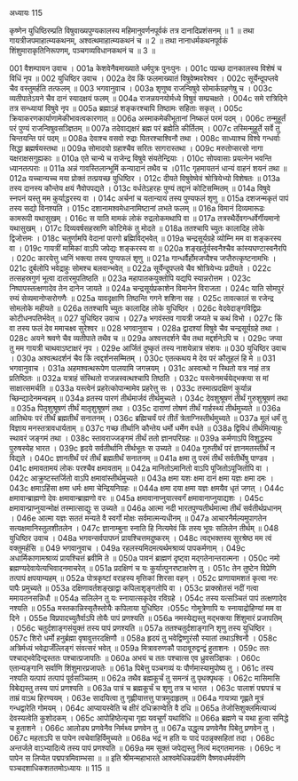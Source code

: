 अध्यायः 115

कृष्णेन युधिष्ठिरम्प्रति विषुवाख्यपुण्यकालस्य महिमानुवर्णनपूर्वकं तत्र दानादिप्रशंसनम् ॥ 1 ॥ तथा गायत्रीजपमाहात्म्यकथनम्, अश्वत्थमाहात्म्यकथनं च ॥ 2 ॥ तथा नानाधर्मकथनपूर्वकं शिंशुमाराकृतिनिरूपणम्, पञ्चगव्यविधानकथनं च ॥ 3 ॥

001	वैशम्पायन उवाच ।
001a	केशवेनैवमाख्याते धर्मपुत्रः पुनःपुनः ।
001c	पप्रच्छ दानकालस्य विशेषं च विधिं नृप ॥
002	युधिष्ठिर उवाच ।
002a	देव किं फलमाख्यातं विषुवेष्मवरेश्वर ।
002c	सूर्येन्दूपप्लवे चैव वस्तुमर्हति तत्फलम् ॥
003	भगवानुवाच ।
003a	शृणुष्व राजन्विषुवे सोमार्कग्रहणेषु च ।
003c	व्यतीपातेऽयने चैव दानं स्यादक्षयं फलम् ॥
004a	राजन्नयनयोर्मध्ये विषुवं सम्प्रचक्षते ।
004c	समे रात्रिदिने तत्र सन्ध्यायां विषुवे नृप ॥
005a	ब्रह्माऽहं शङ्करश्चापि तिष्ठामः सहिताः सकृत् ।
005c	क्रियाकरणकार्याणामेकीभावत्वकारणात् ॥
006a	अस्माकमेकीभूतानां निष्कलं परमं पदम् ।
006c	तन्मुहूर्तं परं पुण्यं राजन्विषुवसञ्ज्ञितम् ॥
007a	तदेवाद्यक्षरं ब्रह्म परं ब्रह्मेति कीर्तितम् ।
007c	तस्मिन्मुहूर्ते सर्वे तु चिन्तयन्ति परं पदम् ॥
008a	देवाश्च वसवो रुद्राः पितरश्चाश्विनौ तथा ।
008c	साध्याश्च विश्वे गन्धर्वाः सिद्धा ब्रह्मर्षयस्तथा ॥
009a	सोमादयो ग्रहाश्चैव सरितः सागरास्तथा ।
009c	मरुतोप्सरसो नागा यक्षराक्षसगुह्यकाः ॥
010a	एते चान्ये च राजेन्द्र  विषुवे संयतेन्द्रियाः ।
010c	सोपवासाः प्रयत्नेन भवन्ति ध्यानतत्पराः ॥
011a	अन्नं गावस्तिलान्भूमिं कन्यादानं तथैव च ।011c	गृहमायतनं धान्यं वाहनं शयनं तथा ॥
012a	यच्चान्यच्च मया प्रोक्तं तत्प्रयच्छ युधिष्ठिर ।
012c	दीयते विषुवेष्वेवं श्रोत्रियेभ्यो विशेषतः ॥
013a	तस्य दानस्य कौन्तेय क्षयं नैवोपपद्यते ।
013c	वर्धतेऽहरहः पुण्यं तद्दानं कोटिसम्मितम् ॥
014a	विषुवे स्नपनं यस्तु मम कुर्याद्धरस्य वा ।
014c	अर्चनां च यतान्यायं तस्य पुण्यफलं शृणु ॥
015a	दशजन्मकृतं पापं तस्य सद्यो विनश्यति ।
015c	दशानामश्वमेधानामिष्टानां लभते फलम् ॥
016a	विमानं दिव्यमारूढः कामरूपी यथासुखम् ।
016c	स याति मामकं लोकं रुद्रलोकमथापि वा ॥
017a	तत्रस्थैर्देवगन्धर्वेर्गीयमानो यथासुखम् ।
017c	दिव्यवर्षसहस्राणि कोटिमेकं तु मोदते ॥
018a	ततश्चापि च्युतः कालादिह लोके द्विजोत्तमः ।
018c	चतुर्णामपि वेदानां पारगो ब्रह्मिविद्भवेत् ॥
019a	चन्द्रसूर्यग्रहे व्योम्नि मम वा शङ्करस्य वा ।
019c	गायत्रीं मामिकां वाऽपि जपेद्यः शङ्करस्य वा ॥
020a	शङ्खर्तूर्यस्वनैश्चैव कांस्यघण्टास्वनैरपि ।
020c	कारयेत्तु ध्वनिं भक्त्या तस्य पुण्यफलं शृणु ॥
021a	गान्धर्वैर्होमजप्यैश्च जप्तैरुत्कृष्टनामभिः ।
021c	दुर्बलोपि भवेद्राहुः सोमश्च बलवान्भवेत् ॥
022a	सूर्येन्दूपप्लवे चैव श्रोत्रियेभ्यः प्रदीयते ।
022c	तत्सहस्रगुणं भूत्वा दातारमुपतिष्ठति ॥
023a	महापातकयुक्तोपि यद्यपि स्यान्नरोत्तम ।
023c	निष्पापस्तत्क्षणादेव तेन दानेन जायते ॥
024a	चन्द्रसूर्यप्रकाशेन विमानेन विराजता ।
024c	याति सोमपुरं रम्यं सेव्यमानोप्सरोगणैः ॥
025a	यावदृक्षाणि तिष्ठन्ति गगने शशिना सह ।
025c	तावत्कालं स रजेन्द्र सोमलोके महीयते ॥
026a	ततश्चापि च्युतः कालादिह लोके युधिष्ठिर ।
026c	वेदवेदाङ्गविद्विप्रः कोटीधनपतिर्भवेत् ॥
027	युधिष्ठिर उवाच ।
027a	भगवंस्तव गायत्री जप्यते च कथं विभो ।
027c	किं वा तस्य फलं देव ममाचक्ष्व सुरेश्वर ॥
028	भगवानुवाच ।
028a	द्वादश्यां विषुवे चैव चन्द्रसूर्यग्रहे तथा ।
028c	अयने श्रवणे चैव व्यतीपाते तथैव च ॥
029a	अश्वत्तदर्शने चैव तथा मद्दर्शनेऽपि च ।
029c	जप्या तु मम गायत्री चाथवाऽष्टाक्षरं नृप ।
029e	आर्जितं दुष्कृतं तस्य नाशयेन्नात्र संशयः ॥
030	युधिष्ठिर उवाच ।
030a	अश्वत्थदर्शनं चैव किं त्वद्दर्शनसम्मितम् ।
030c	एतत्कथय मे देव परं कौतूहलं हि मे ॥
031	भगवानुवाच ।
031a	अहमश्वत्थरूपेण पालयामि जगत्त्रयम् ।
031c	अस्वत्थो न स्थितो यत्र नाहं तत्र प्रतिष्ठितः ॥
032a	यत्राहं संस्थितो राजन्नस्वत्थश्चापि तिष्ठति ।
032c	यस्त्वेनमर्चयेद्भक्त्या स मां साक्षात्समर्चति ॥
033a	यस्त्वेनं प्रहरेत्कोपान्मामेव प्रहरेत्तु सः ।
033c	तस्मात्प्रदक्षिणं कुर्यान्न च्छिन्द्यादेनमन्वहम् ॥
034a	व्रतस्य पारणं तीर्थमार्जवं तीर्थमुच्यते ।
034c	देवशुश्रूषणं तीर्थं गुरुशुश्रूषणं तथा ॥
035a	पितृशुश्रूषणं तीर्थं मातृशुश्रूषणं तथा ।
035c	दाराणां तोषणं तीर्थं गार्हस्थ्यं तीर्थमुच्यते ॥
036a	आतिथेयः परं तीर्थं ब्रह्मतीर्थं सनातनम् ।
036c	ब्रह्मिचर्यं परं तीर्तं त्रेताग्निस्तीर्थमुच्यते ॥
037a	मूलं धर्मं तु विज्ञाय मनस्तत्रावधार्यताम् ॥
037c	गच्छ तीर्थानि कौन्तेय धर्मो धर्मेण वर्धते ॥
038a	द्विविधं तीर्थमित्याहुः स्थावरं जङ्गमं तथा ।
038c	स्तावराज्जङ्गमं तीर्थं ततो ज्ञानपरिग्रहः ॥
039a	कर्मणाऽपि विशुद्धस्य पुरुषस्येह भारत ।
039c	हृदये सर्वतीर्थानि तीर्थभूतः स उच्यते ॥
040a	गुरुतीर्थं परं ज्ञानमतस्तीर्थं न विद्यते ।
040c	ज्ञानतीर्थं परं तीर्थं ब्रह्मतीर्थं सनातनम् ॥
041a	क्षमा तु परमं तीर्थं सर्वतीर्थेषु पाण्डव ।
041c	क्षमावतामयं लोकः परश्चैव क्षमावताम् ॥
042a	मानितोऽमानितो वाऽपि पूजितोऽपूजितोपि वा ।
042c	आक्रुष्टस्तर्जितो वाऽपि क्षमावांस्तीर्थमुच्यते ॥
043a	क्षमा यशः क्षमा दानं क्षमा यज्ञः क्षमा दमः ।
043c	क्षमाऽहिंसा क्षमा धर्मः क्षमा चेन्द्रियनिग्रहः ॥
044a	क्षमा दया क्षमा यज्ञः क्षमयैव धृतं जगत् ।
044c	क्षमावान्ब्राह्मणो देवः क्षमावान्ब्राह्मणो वरः ॥
045a	क्षमावानाप्नुयात्स्वर्गं क्षमावानाप्नुयाद्यशः ।
045c	क्षमावान्प्राप्नुयान्मोक्षं तस्मात्साद्युः स उच्यते ॥
046a	आत्मा नदी भारतपुण्यतीर्थमात्मा तीर्थं सर्वतीर्थप्रधानम् ।
046e	आत्मा यज्ञः सततं मन्यते वै स्वर्गो मोक्षः सर्वमात्मन्यधीनम् ॥
047a	आचारनैर्मल्यमुपागतेन सत्यक्षमानिस्तुलशीतलेन ।
047c	ज्ञानाम्बुना स्नाति हि नित्यमेवं किं तस्य भूयः सलिलेन तीर्थम् ॥
048	युधिष्ठिर उवाच ।
048a	भगवन्सर्वपापघ्नं प्रायश्चित्तमदुष्करम् ।
048c	त्वद्भक्तस्य सुरश्रेष्ठ मम त्वं वक्तुमर्हसि ॥
049	भगवानुवाच ।
049a	रहलस्यमिदमत्यर्थमश्राव्यं पापकर्मणाम् ।
049c	अधार्मिकाणामश्राव्यं प्रायश्चित्तं ब्रवीमि ते ॥
050a	पावनं ब्राह्मणं दृष्ट्वा मद्गतेनान्तरात्मना ।
050c	नमो ब्रह्मण्यदेवायेत्यभिवादनमाचरेत् ॥
051a	प्रदक्षिणं च यः कुर्यात्पुनरष्टाक्षरेण तु ।
051c	तेन तुष्टेन विप्रेणि तत्पापं क्षपयाम्यहम् ॥
052a	पोत्रकृष्टां वराहस्य मृत्तिकां शिरसा वहन् ।
052c	प्राणायामशतं कृत्वा नरः पापैः प्रमुच्यते ॥
053a	दक्षिणावर्तशङ्खाद्वा कपिलाशृङ्गतोपि वा ।
053c	प्राक्स्रोतसं नदीं गत्वा ममायतनसन्निधौ ॥
054a	सलिलेन तु यः स्नायात्सकृदेव रविग्रहे ।
054c	तस्य यत्सञ्चितं पापं तत्क्षणादेव नश्यति ॥
055a	मस्तकान्निस्सृतैस्तोयैः कपिलाया युधिष्ठिर ।055c	गोमूत्रेणापि यः स्नायाद्रोहिण्यां मम वा दिने ।
055e	विप्रपादच्युतैर्वाऽपि तोयैः पापं प्रणश्यति ॥
056a	नमस्येद्यस्तु मद्भक्त्या शिंशुमारं प्रजापतिम् ।
056c	चतुर्दशाङ्गसंयुक्तं तस्य पापं प्रणश्यति ॥
057a	ततश्चतुर्दशाङ्गानि शृणु तस्य युधिष्ठिर ।
057c	शिरो धर्मो हनुर्ब्रह्मा वृषावुत्तरदक्षिणौ ॥
058a	हृदयं तु भवेद्विष्णुरंसौ स्यातां तथाऽश्विनौ ।
058c	अत्रिर्मध्यं भवेद्राजँल्लिङ्गं संवत्सरं भवेत् ॥
059a	मित्रावरुणकौ पादावूरुद्वन्द्वं हुताशनः ।
059c	ततः पश्चाद्भवेदिन्द्रस्ततः पश्चात्प्रजापतिः ॥
060a	अभयं च ततः पश्चात्स एव ध्रुवसञ्ज्ञिकः ।
060c	एतान्यङ्गानि सर्वाणि शिंशुमारप्रजापतेः ॥
061a	पिबेत्तु पञ्चगव्यं यः पौर्णमास्यामुपोष्य तु ।
061c	तस्य नश्यति यत्पापं तत्पापं पूर्वसञ्चितम् ॥
062a	तथैव ब्रह्मकूर्चं तु समन्त्रं तु पृथक्पृथक् ।
062c	मासिमासि विबेद्यस्तु तस्य पापं प्रणश्यति ॥
063a	पात्रं च ब्रह्मकूर्चं च शृणु तत्र च भारत ।
063c	पालाशं पद्मपत्रं च ताम्रं वाऽथ हिरण्ययम् ।
063e	सादयित्वा तु गृह्णीयात्तत्तु पात्रमुदाहृतम् ॥
064a	गायत्र्या गृह्णते मूत्रं गन्धद्वारेति गोमयम् ।
064c	आप्यायस्वेति च क्षीरं दधिक्राण्वेति वै दधि ॥
065a	तेजोसिशुक्लमित्याज्यं देवस्यत्वेति कुशोदकम् ।
065c	आपोहिष्ठेत्यृचा गृह्य यवचूर्णं यथाविधि ॥
066a	ब्रह्मणे च यथा हुत्वा समिद्धे च हुताशने ।
066c	आलोड्य प्रणवेनैव निर्मथ्य प्रणवेन तु ॥
067a	उद्धृत्य प्रणवेनैव पिबेतु प्रणवेन तु ।
067c	महताऽपि स पापेन त्वचेवाहिर्विमुच्यते ॥
068a	भद्रं न हति यः पादं पठन्नृक्सहितां तदा ।
068c	अन्तर्जले वाऽभ्यादित्ये तस्य पापं प्रणश्यति ॥
069a	मम सूक्तं जपेद्यस्तु नित्यं मद्गतमानसः ।
069c	न पापेन स लिप्येत पद्मपत्रमिवाम्भसा ॥ ॥
इति श्रीमन्महाभारते आश्वमेधिकप्रर्वणि वैष्णवधर्मपर्वणि पञ्चदशाधिकशततमोऽध्यायः ॥ 115 ॥


